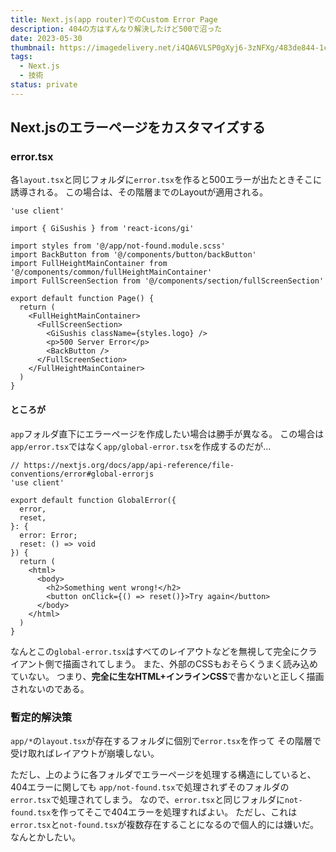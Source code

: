 ```yaml
---
title: Next.js(app router)でのCustom Error Page
description: 404の方はすんなり解決したけど500で沼った
date: 2023-05-30
thumbnail: https://imagedelivery.net/i4QA6VLSP0gXyj6-3zNFXg/483de844-1c72-4d3d-6fe9-ac4e867dc200/public
tags:
  - Next.js
  - 技術
status: private
---
```


## Next.jsのエラーページをカスタマイズする

### error.tsx

各`layout.tsx`と同じフォルダに`error.tsx`を作ると500エラーが出たときそこに誘導される。
この場合は、その階層までのLayoutが適用される。

```tsx title="error.tsx"
'use client'

import { GiSushis } from 'react-icons/gi'

import styles from '@/app/not-found.module.scss'
import BackButton from '@/components/button/backButton'
import FullHeightMainContainer from '@/components/common/fullHeightMainContainer'
import FullScreenSection from '@/components/section/fullScreenSection'

export default function Page() {
  return (
    <FullHeightMainContainer>
      <FullScreenSection>
        <GiSushis className={styles.logo} />
        <p>500 Server Error</p>
        <BackButton />
      </FullScreenSection>
    </FullHeightMainContainer>
  )
}
```

#### ところが

`app`フォルダ直下にエラーページを作成したい場合は勝手が異なる。
この場合は`app/error.tsx`ではなく`app/global-error.tsx`を作成するのだが...

```tsx title="global-error.tsx"
// https://nextjs.org/docs/app/api-reference/file-conventions/error#global-errorjs
'use client'

export default function GlobalError({
  error,
  reset,
}: {
  error: Error;
  reset: () => void
}) {
  return (
    <html>
      <body>
        <h2>Something went wrong!</h2>
        <button onClick={() => reset()}>Try again</button>
      </body>
    </html>
  )
}
```

なんとこの`global-error.tsx`はすべてのレイアウトなどを無視して完全にクライアント側で描画されてしまう。
また、外部のCSSもおそらくうまく読み込めていない。
つまり、**完全に生なHTML+インラインCSS**で書かないと正しく描画されないのである。

### 暫定的解決策

`app/*`の`layout.tsx`が存在するフォルダに個別で`error.tsx`を作って
その階層で受け取ればレイアウトが崩壊しない。

ただし、上のように各フォルダでエラーページを処理する構造にしていると、404エラーに関しても
`app/not-found.tsx`で処理されずそのフォルダの`error.tsx`で処理されてしまう。
なので、`error.tsx`と同じフォルダに`not-found.tsx`を作ってそこで404エラーを処理すればよい。
ただし、これは`error.tsx`と`not-found.tsx`が複数存在することになるので個人的には嫌いだ。なんとかしたい。
